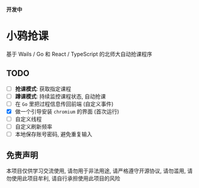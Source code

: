 **开发中**

# 小鸦抢课
基于 Wails / Go 和 React / TypeScript 的北师大自动抢课程序

## TODO
- [ ] **抢课模式**: 获取指定课程
- [ ] **蹲课模式**: 持续监控课程状态, 自动抢课
- [ ] 在 `Go` 里把过程信息传回前端 (自定义事件)
- [x] 做一个引导安装 `chromium` 的界面 (首次运行)
- [ ] 自定义线程
- [ ] 自定义刷新频率
- [ ] 本地保存账号密码, 避免重复输入

## 免责声明
本项目仅供学习交流使用, 请勿用于非法用途, 请严格遵守开源协议, 请勿滥用, 请勿使用此项目牟利, 请自行承担使用此项目的风险

